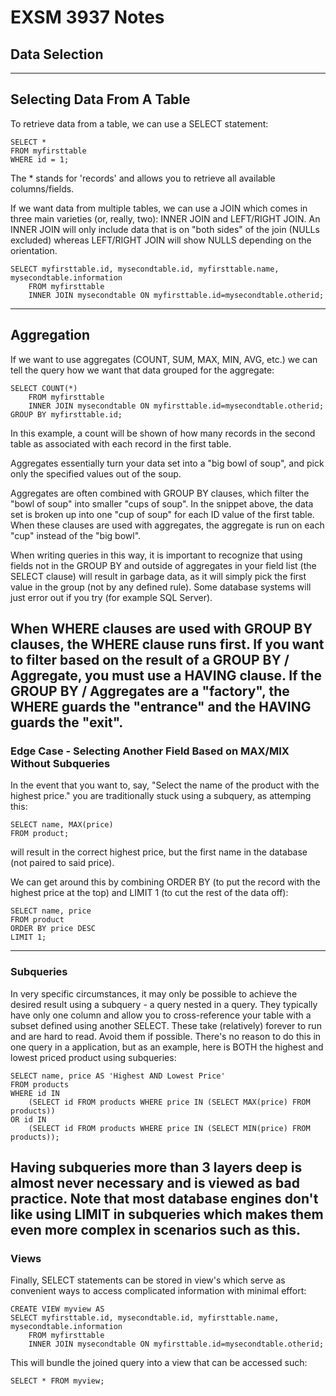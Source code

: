 # EXSM 3937 Notes
## Data Selection
---
## Selecting Data From A Table
To retrieve data from a table, we can use a SELECT statement:

    SELECT *
    FROM myfirsttable
    WHERE id = 1;

The * stands for 'records' and allows you to retrieve all available columns/fields.

If we want data from multiple tables, we can use a JOIN which comes in three main varieties (or, really, two): INNER JOIN and LEFT/RIGHT JOIN. An INNER JOIN will only include data that is on "both sides" of the join (NULLs excluded) whereas LEFT/RIGHT JOIN will show NULLS depending on the orientation.

    SELECT myfirsttable.id, mysecondtable.id, myfirsttable.name, mysecondtable.information
        FROM myfirsttable
        INNER JOIN mysecondtable ON myfirsttable.id=mysecondtable.otherid;
---
## Aggregation
If we want to use aggregates (COUNT, SUM, MAX, MIN, AVG, etc.) we can tell the query how we want that data grouped for the aggregate:

    SELECT COUNT(*)
        FROM myfirsttable
        INNER JOIN mysecondtable ON myfirsttable.id=mysecondtable.otherid;
    GROUP BY myfirsttable.id;

In this example, a count will be shown  of how many records in the second table as associated with each record in the first table.

Aggregates essentially turn your data set into a "big bowl of soup", and pick only the specified values out of the soup. 

Aggregates are often combined with GROUP BY clauses, which filter the "bowl of soup" into smaller "cups of soup". In the snippet above, the data set is broken up into one "cup of soup" for each ID value of the first table. When these clauses are used with aggregates, the aggregate is run on each "cup" instead of the "big bowl".

When writing queries in this way, it is important to recognize that using fields not in the GROUP BY and outside of aggregates in your field list (the SELECT clause) will result in garbage data, as it will simply pick the first value in the group (not by any defined rule). Some database systems will just error out if you try (for example SQL Server).

When WHERE clauses are used with GROUP BY clauses, the WHERE clause runs first. If you want to filter based on the result of a GROUP BY / Aggregate, you must use a HAVING clause. If the GROUP BY / Aggregates are a "factory", the WHERE guards the "entrance" and the HAVING guards the "exit". 
---
### Edge Case - Selecting Another Field Based on MAX/MIX Without Subqueries

In the event that you want to, say, "Select the name of the product with the highest price." you are traditionally stuck using a subquery, as attemping this:

    SELECT name, MAX(price)
    FROM product;

will result in the correct highest price, but the first name in the database (not paired to said price).

We can get around this by combining ORDER BY (to put the record with the highest price at the top) and LIMIT 1 (to cut the rest of the data off):

    SELECT name, price
    FROM product
    ORDER BY price DESC
    LIMIT 1;
---
### Subqueries

In very specific circumstances, it may only be possible to achieve the desired result using a subquery - a query nested in a query. They typically have only one column and allow you to cross-reference your table with a subset defined using another SELECT. These take (relatively) forever to run and are hard to read. Avoid them if possible. There's no reason to do this in one query in a application, but as an example, here is BOTH the highest and lowest priced product using subqueries:

    SELECT name, price AS 'Highest AND Lowest Price'
    FROM products
    WHERE id IN 
        (SELECT id FROM products WHERE price IN (SELECT MAX(price) FROM products))
    OR id IN 
        (SELECT id FROM products WHERE price IN (SELECT MIN(price) FROM products));
        
Having subqueries more than 3 layers deep is almost never necessary and is viewed as bad practice. Note that most database engines don't like using LIMIT in subqueries which makes them even more complex in scenarios such as this.
---
### Views

Finally, SELECT statements can be stored in view's which serve as convenient ways to access complicated information with minimal effort:

    CREATE VIEW myview AS
    SELECT myfirsttable.id, mysecondtable.id, myfirsttable.name, mysecondtable.information
        FROM myfirsttable
        INNER JOIN mysecondtable ON myfirsttable.id=mysecondtable.otherid;

This will bundle the joined query into a view that can be accessed such:

    SELECT * FROM myview;